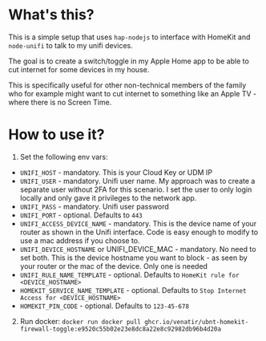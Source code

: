 # What's this?

This is a simple setup that uses `hap-nodejs` to interface with HomeKit and `node-unifi` to talk to my unifi devices.

The goal is to create a switch/toggle in my Apple Home app to be able to cut internet for some devices in my house.

This is specifically useful for other non-technical members of the family who for example might want to cut internet to something like an Apple TV - where there is no Screen Time.


# How to use it?

1. Set the following env vars:
  - `UNIFI_HOST` - mandatory. This is your Cloud Key or UDM IP
  - `UNIFI_USER` - mandatory. Unifi user name. My approach was to create a separate user without 2FA for this scenario. I set the user to only login locally and only gave it privileges to the network app.
  - `UNIFI_PASS` - mandatory. Unifi user password
  - `UNIFI_PORT` - optional. Defaults to `443`
  - `UNIFI_ACCESS_DEVICE_NAME` - mandatory. This is the device name of your router as shown in the Unifi interface. Code is easy enough to modify to use a mac address if you choose to.
  - `UNIFI_DEVICE_HOSTNAME` or UNIFI_DEVICE_MAC - mandatory. No need to set both. This is the device hostname you want to block - as seen by your router or the mac of the device. Only one is needed
  - `UNIFI_RULE_NAME_TEMPLATE` - optional. Defaults to `HomeKit rule for <DEVICE_HOSTNAME>`
  - `HOMEKIT_SERVICE_NAME_TEMPLATE` - optional. Defaults to `Stop Internet Access for <DEVICE_HOSTNAME>`
  - `HOMEKIT_PIN_CODE` - optional. Defaults to `123-45-678`
2. Run docker: `docker run docker pull ghcr.io/venatir/ubnt-homekit-firewall-toggle:e9520c55b02e23e8dc8a22e8c92982db96b4d20a`
